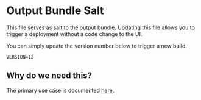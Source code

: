 # Output Bundle Salt

This file serves as salt to the output bundle. Updating this file allows you to
trigger a deployment without a code change to the UI.

You can simply update the version number below to trigger a new build.

```text
VERSION=12
```

## Why do we need this?
The primary use case is documented [here](./docs/guides/run_updated_e2e_tests_in_luci_ui_promoter.md).
